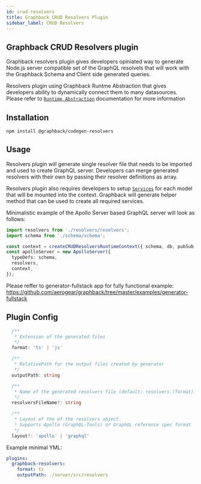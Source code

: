 ```yaml
---
id: crud-resolvers
title: Graphback CRUD Resolvers Plugin
sidebar_label: CRUD Resolvers
---
```


## Graphback CRUD Resolvers plugin

Graphback resolvers plugin gives developers opiniated way to generate Node.js server compatible set of the GraphQL resolvels
that will work with the Graphback Schema and Client side generated queries.

Resolvers plugin using Graphback Runtme Abstraction that gives developers ability to dynamically connect them to many datasources.
Please refer to [`Runtime Abstraction`](/docs/crudruntime) documentation for more information

## Installation

```
npm install @graphback/codegen-resolvers
```

## Usage

Resolvers plugin will generate single resolver file that needs to be imported and
used to create GraphQL server. Developers can merge generated resolvers with their own by
passing their resolver definitions as array.

Resolvers plugin also requires developers to setup [`Services`](/docs/crudruntime) for
each model that will be mounted into the context. Graphback will generate helper method that
can be used to create all required services.

Minimalistic example of the Apollo Server based GraphQL server will look as follows:

```ts
import resolvers from './resolvers/resolvers';
import schema from './schema/schema';

const context = createCRUDResolversRuntimeContext({ schema, db, pubSub });
const apolloServer = new ApolloServer({
  typeDefs: schema,
  resolvers,
  context,
});
```

Please reffer to generator-fullstack app for fully functional example:
https://github.com/aerogear/graphback/tree/master/examples/generator-fullstack

## Plugin Config

```ts
  /**
   * Extension of the generated files
   */
  format: 'ts' | 'js'

  /**
   * RelativePath for the output files created by generator
   */
  outputPath: string

  /**
   * Name of the generated resolvers file (default: resolvers.(format))
   */
  resolversFileName?: string

  /**
   * Layout of the of the resolvers object.
   * Supports Apollo (GraphQL-Tools) or GraphQL reference spec format
   */
  layout?: 'apollo' | 'graphql'

```

Example minimal YML:

```yml
plugins:
  graphback-resolvers:
    format: ts
    outputPath: ./server/src/resolvers
```
